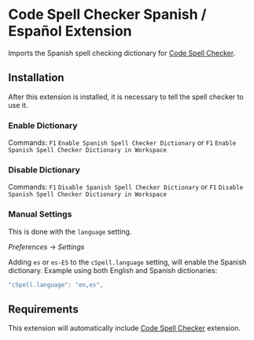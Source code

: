 # Code Spell Checker Spanish / Español Extension

Imports the Spanish spell checking dictionary for [Code Spell Checker](https://marketplace.visualstudio.com/items?itemName=streetsidesoftware.code-spell-checker).

## Installation

After this extension is installed, it is necessary to tell the spell checker to use it.

### Enable Dictionary

Commands:
`F1` `Enable Spanish Spell Checker Dictionary`
or
`F1` `Enable Spanish Spell Checker Dictionary in Workspace`


### Disable Dictionary

Commands:
`F1` `Disable Spanish Spell Checker Dictionary`
or
`F1` `Disable Spanish Spell Checker Dictionary in Workspace`

### Manual Settings

This is done with the `language` setting.

*Preferences* -> *Settings*

Adding `es` or `es-ES` to the `cSpell.language` setting, will enable the Spanish dictionary.
Example using both English and Spanish dictionaries:
```javascript
"cSpell.language": "en,es",
```

## Requirements
This extension will automatically include [Code Spell Checker](https://marketplace.visualstudio.com/items?itemName=streetsidesoftware.code-spell-checker) extension.
